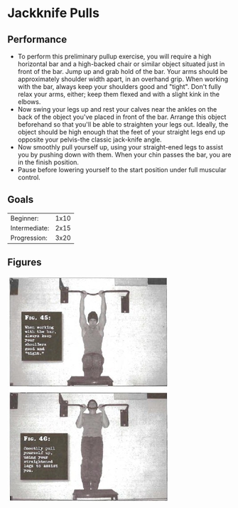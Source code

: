 # Jackknife Pulls

## Performance

- To perform this preliminary pullup exercise, you will require a high horizontal bar and a high-backed chair or similar object situated just in front of the bar. Jump up and grab hold of the bar. Your arms should be approximately shoulder width apart, in an overhand grip. When working with the bar, always keep your shoulders good and "tight". Don't fully relax your arms, either; keep them flexed and with a slight kink in the elbows.
- Now swing your legs up and rest your calves near the ankles on the back of the object you've placed in front of the bar. Arrange this object beforehand so that you'll be able to straighten your legs out. Ideally, the object should be high enough that the feet of your straight legs end up opposite your pelvis-the classic jack-knife angle.
- Now smoothly pull yourself up, using your straight-ened legs to assist you by pushing down with them. When your chin passes the bar, you are in the finish position.
- Pause before lowering yourself to the start position under full muscular control.

## Goals

| | |
|---|---|
|Beginner: | 1x10 |
|Intermediate: | 2x15 |
|Progression: | 3x20 |

## Figures

![](../images/03_pullups/Jacknife-Pulls-Convict-Conditioning.jpg)
